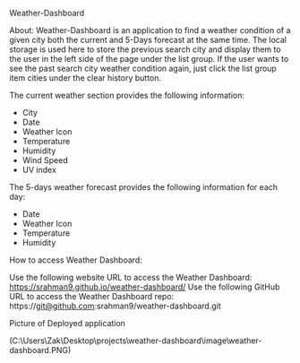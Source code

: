 Weather-Dashboard

About: Weather-Dashboard is an application to find a weather condition of a given city both the current and 5-Days forecast at the same time. The local storage is used here to store the previous search city and display them to the user in the left side of the page under the list group. If the user wants to see the past search city weather condition again, just click the list group item cities under the clear history button.

The current weather section provides the following information:

- City
- Date
- Weather Icon
- Temperature
- Humidity
- Wind Speed
- UV index

The 5-days weather forecast provides the following information for each day:

- Date
- Weather Icon
- Temperature
- Humidity

How to access Weather Dashboard:

Use the following website URL to access the Weather Dashboard: https://srahman9.github.io/weather-dashboard/
Use the following GitHub URL to access the Weather Dashboard repo: https://git@github.com:srahman9/weather-dashboard.git

Picture of Deployed application

(C:\Users\Zak\Desktop\projects\weather-dashboard\image\weather-dashboard.PNG)
